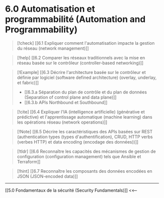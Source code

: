 # 6.0 Automatisation et programmabilité (Automation and Programmability)

>[!check] [[6.1 Expliquer comment l'automatisation impacte la gestion du réseau (network management)]]


>[!help] [[6.2 Comparer les réseaux traditionnels avec la mise en réseau basée sur le contrôleur (controller-based networking)]]


>[!Example] [[6.3 Décrire l'architecture basée sur le contrôleur et définie par logiciel (software defined architecture) (overlay, underlay, et fabric)]]
>- [[6.3.a Séparation du plan de contrôle et du plan de données (Separation of control plane and data plane)]]
>- [[6.3.b APIs Northbound et Southbound]]


>[!cite] [[6.4 Expliquer l'IA (intelligence artificielle) (générative et prédictive) et l'apprentissage automatique (machine learning) dans les opérations réseau (network operations)]]


>[!Note]  [[6.5 Décrire les caractéristiques des APIs basées sur REST (authentication types (types d'authentification), CRUD, HTTP verbs (verbes HTTP) et data encoding (encodage des données))]]


>[!tldr] [[6.6 Reconnaître les capacités des mécanismes de gestion de configuration (configuration management) tels que Ansible et Terraform]]

>[!hint] [[6.7 Reconnaître les composants des données encodées en JSON (JSON-encoded data)]]


---

[[5.0 Fondamentaux de la sécurité (Security Fundamentals)]] <<--